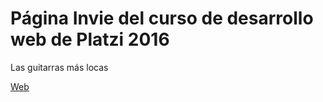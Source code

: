# Página Invie del curso de desarrollo web de Platzi 2016

Las guitarras más locas

[Web](https://aaronespasa.github.io/invie-platzi-desarrollo_web/)
